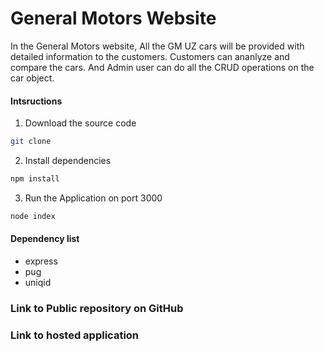 # General Motors Website

In the General Motors website, All the GM UZ cars will be provided with detailed information to the customers. Customers can ananlyze and compare the cars. And Admin user can do all the CRUD operations on the car object. 

#### Intsructions
1. Download the source code
```bash 
git clone 
```

2. Install dependencies

```bash
npm install 
```

3. Run the Application on port 3000
```bash
node index
```

#### Dependency list 
- express
- pug
- uniqid


### Link to Public repository on GitHub


### Link to hosted application
